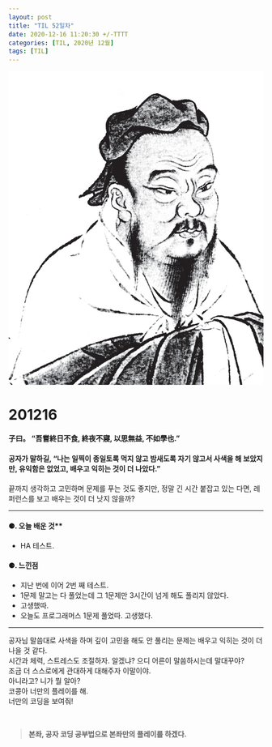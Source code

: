 ```yaml
---
layout: post
title: "TIL 52일차"
date: 2020-12-16 11:20:30 +/-TTTT
categories: [TIL, 2020년 12월]
tags: [TIL]
---
```


![image](/assets/img/sample/avatar.jpg)

# **201216**

#### **子曰。 “吾嘗終日不食, 終夜不寢, 以思無益, 不如學也.”**

#### **공자가 말하길, “나는 일찍이 종일토록 먹지 않고 밤새도록 자기 않고서 사색을 해 보았지만, 유익함은 없었고, 배우고 익히는 것이 더 나았다.”**

끝까지 생각하고 고민하며 문제를 푸는 것도 좋지만, 정말 긴 시간 붙잡고 있는 다면, 레퍼런스를 보고 배우는 것이 더 낫지 않을까?

---

#### **⚈. 오늘 배운 것\*\***

- HA 테스트.

#### **⚈. 느낀점**

- 지난 번에 이어 2번 째 테스트.
- 1문제 말고는 다 풀었는데 그 1문제만 3시간이 넘게 해도 풀리지 않았다.
- 고생했따.
- 오늘도 프로그래머스 1문제 풀었따. 고생했다.

---

공자님 말씀대로 사색을 하며 깊이 고민을 해도 안 풀리는 문제는 배우고 익히는 것이 더 나을 것 같다.  
시간과 체력, 스트레스도 조절하자. 알겠냐? 으디 어른이 말씀하시는데 말대꾸야?  
조금 더 스스로에게 관대하게 대해주자 이말이야.  
아니라고? 니가 뭘 알아?  
코콩아 너만의 플레이를 해.  
너만의 코딩을 보여줘!

<br>

> **본좌, 공자 코딩 공부법으로 본좌만의 플레이를 하겠다.**
